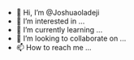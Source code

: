 - 👋 Hi, I’m @Joshuaoladeji
- 👀 I’m interested in ...
- 🌱 I’m currently learning ...
- 💞️ I’m looking to collaborate on ...
- 📫 How to reach me ...

<!---
Joshuaoladeji/Joshuaoladeji is a ✨ special ✨ repository because its `README.md` (this file) appears on your GitHub profile.
You can click the Preview link to take a look at your changes.
--->
